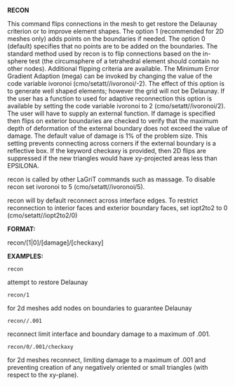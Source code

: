 **RECON**

This command flips connections in the mesh to get restore the Delaunay criterion or to improve element shapes. The option 1 (recommended for 2D meshes only) adds points on the boundaries if needed. The option 0 (default) specifies that no points are to be added on the boundaries. The standard method used by recon is to flip connections based on the in-sphere test (the circumsphere of a tetrahedral element should contain no other nodes). Additional flipping criteria are available. The Minimum Error Gradient Adaption (mega) can be invoked by changing the value of the code variable ivoronoi (cmo/setatt//ivoronoi/-2). The effect of this option is to generate well shaped elements; however the grid will not be Delaunay. If the user has a function to used for adaptive reconnection this option is available by setting the code variable ivoronoi to 2 (cmo/setatt//ivoronoi/2). The user will have to supply an external function.
If damage is specified then flips on exterior boundaries are checked to verify that the maximum depth of deformation of the external boundary does not exceed the value of damage. The default value of damage is 1% of the problem size. This setting prevents connecting across corners if the external boundary is a reflective box.
If the keyword checkaxy is provided, then 2D flips are suppressed if the new triangles 
would have xy-projected areas less than EPSILONA.

recon is called by other LaGriT commands such as massage.  To disable recon set ivoronoi to 5 (cmo/setatt//ivoronoi/5).

recon will by default reconnect across interface edges.  To restrict reconnection to interior faces and exterior boundary faces, set iopt2to2 to 0 (cmo/setatt//iopt2to2/0)

**FORMAT:**

recon/[1|0]/[damage]/[checkaxy]

**EXAMPLES:**

    recon 

attempt to restore Delaunay

    recon/1 

for 2d meshes add nodes on boundaries to guarantee Delaunay

    recon//.001  

reconnect limit interface and boundary damage to a maximum of .001.

    recon/0/.001/checkaxy  
    
for 2d meshes reconnect, limiting damage to a maximum of .001 and preventing creation of any negatively oriented or small triangles (with respect to the xy-plane). 
  
